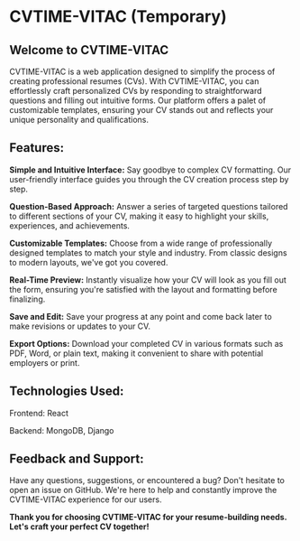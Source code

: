 # CVTIME-VITAC (Temporary)
## Welcome to CVTIME-VITAC 

CVTIME-VITAC is a web application designed to simplify the process of creating professional resumes (CVs). With CVTIME-VITAC, you can effortlessly craft personalized CVs by responding to straightforward questions and filling out intuitive forms. Our platform offers a palet of customizable templates, ensuring your CV stands out and reflects your unique personality and qualifications.

## Features:
**Simple and Intuitive Interface:** Say goodbye to complex CV formatting. Our user-friendly interface guides you through the CV creation process step by step.

**Question-Based Approach:** Answer a series of targeted questions tailored to different sections of your CV, making it easy to highlight your skills, experiences, and achievements.

**Customizable Templates:** Choose from a wide range of professionally designed templates to match your style and industry. From classic designs to modern layouts, we've got you covered.

**Real-Time Preview:** Instantly visualize how your CV will look as you fill out the form, ensuring you're satisfied with the layout and formatting before finalizing.

**Save and Edit:** Save your progress at any point and come back later to make revisions or updates to your CV.

**Export Options:** Download your completed CV in various formats such as PDF, Word, or plain text, making it convenient to share with potential employers or print.


## Technologies Used:
Frontend: React

Backend: MongoDB, Django

## Feedback and Support:
Have any questions, suggestions, or encountered a bug? Don't hesitate to open an issue on GitHub. We're here to help and constantly improve the CVTIME-VITAC experience for our users.

**Thank you for choosing CVTIME-VITAC for your resume-building needs. Let's craft your perfect CV together!**
